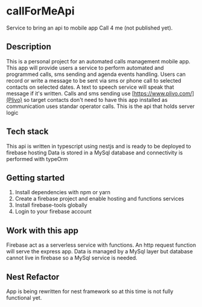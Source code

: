 # callForMeApi
Service to bring an api to mobile app Call 4 me (not published yet). 
## Description
This is a personal project for an automated calls management mobile app. 
This app will provide users a service to perform automated and programmed calls, sms sending and agenda events handling. Users can record or write a message to be sent via sms or phone call to selected contacts on selected dates. A text to speech service will speak that message if it's written. 
Calls and sms sending use [https://www.plivo.com/](Plivo) so target contacts don't need to have this app installed as communication uses standar operator calls.
This is the api that holds server logic

## Tech stack
This api is written in typescript using nestjs and is ready to be deployed to firebase hosting
Data is stored in a MySql database and connectivity is performed with typeOrm

## Getting started
1. Install dependencies with npm or yarn
2. Create a firebase project and enable hosting and functions services
3. Install firebase-tools globally
4. Login to your firebase account

## Work with this app
Firebase act as a serverless service with functions. An http request function will serve the express app.
Data is managed by a MySql layer but database cannot live in firebase so a MySql service is needed.

## Nest Refactor
App is being rewritten for nest framework so at this time is not fully functional yet.
